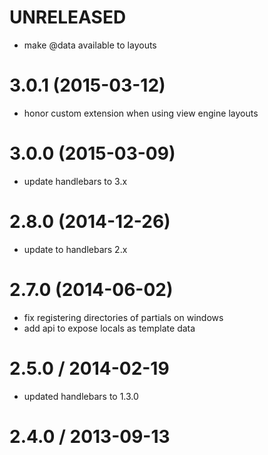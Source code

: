 # UNRELEASED

 * make @data available to layouts

# 3.0.1 (2015-03-12)

 * honor custom extension when using view engine layouts

# 3.0.0 (2015-03-09)

 * update handlebars to 3.x

# 2.8.0 (2014-12-26)

 * update to handlebars 2.x

# 2.7.0 (2014-06-02)

 * fix registering directories of partials on windows
 * add api to expose locals as template data

# 2.5.0 / 2014-02-19

 * updated handlebars to 1.3.0

# 2.4.0 / 2013-09-13
